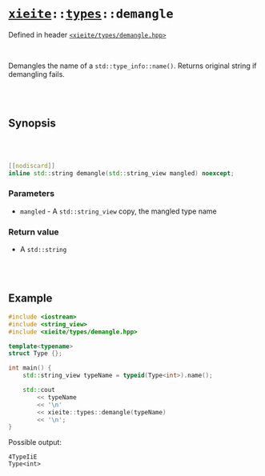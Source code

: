 # [`xieite`](../../README.md)`::`[`types`](../../docs/types.md)`::demangle`
Defined in header [`<xieite/types/demangle.hpp>`](../../include/xieite/types/demangle.hpp)

<br/>

Demangles the name of a `std::type_info::name()`. Returns original string if demangling fails.

<br/><br/>

## Synopsis

<br/><br/>

```cpp
[[nodiscard]]
inline std::string demangle(std::string_view mangled) noexcept;
```
### Parameters
- `mangled` - A `std::string_view` copy, the mangled type name
### Return value
- A `std::string`

<br/><br/>

## Example
```cpp
#include <iostream>
#include <string_view>
#include <xieite/types/demangle.hpp>

template<typename>
struct Type {};

int main() {
	std::string_view typeName = typeid(Type<int>).name();

	std::cout
		<< typeName
		<< '\n'
		<< xieite::types::demangle(typeName)
		<< '\n';
}
```
Possible output:
```
4TypeIiE
Type<int>
```
